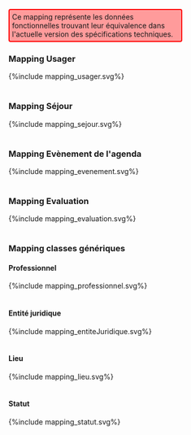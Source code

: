 <p style="padding: 5px; border-radius: 4px; border: 2px solid red; background: #FF9B9B ; width: 65%">
Ce mapping représente les données fonctionnelles trouvant leur équivalence dans l'actuelle version des spécifications techniques.
</p>

### Mapping Usager

<div>{%include mapping_usager.svg%}</div>
<br>

### Mapping Séjour

<div>{%include mapping_sejour.svg%}</div>
<br>

### Mapping Evènement de l'agenda

<div>{%include mapping_evenement.svg%}</div>
<br>


### Mapping Evaluation

<div>{%include mapping_evaluation.svg%}</div>
<br>

### Mapping classes génériques

#### Professionnel

<div>{%include mapping_professionnel.svg%}</div>
<br>

#### Entité juridique

<div>{%include mapping_entiteJuridique.svg%}</div>
<br>

#### Lieu

<div>{%include mapping_lieu.svg%}</div>
<br>

#### Statut

<div>{%include mapping_statut.svg%}</div>
<br>